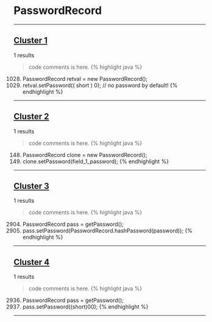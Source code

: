 # PasswordRecord

***

## [Cluster 1](./1)
1 results
> code comments is here.
{% highlight java %}
1028. PasswordRecord retval = new PasswordRecord();
1030. retval.setPassword(( short ) 0);   // no password by default!
{% endhighlight %}

***

## [Cluster 2](./2)
1 results
> code comments is here.
{% highlight java %}
148. PasswordRecord clone = new PasswordRecord();
149. clone.setPassword(field_1_password);
{% endhighlight %}

***

## [Cluster 3](./3)
1 results
> code comments is here.
{% highlight java %}
2904. PasswordRecord pass = getPassword();
2906. pass.setPassword(PasswordRecord.hashPassword(password));
{% endhighlight %}

***

## [Cluster 4](./4)
1 results
> code comments is here.
{% highlight java %}
2936. PasswordRecord pass = getPassword();
2937. pass.setPassword((short)00);
{% endhighlight %}

***

